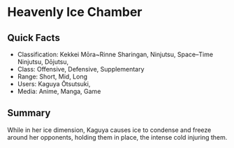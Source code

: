 # Heavenly Ice Chamber

## Quick Facts
- Classification: Kekkei Mōra~Rinne Sharingan, Ninjutsu, Space–Time Ninjutsu, Dōjutsu,
- Class: Offensive, Defensive, Supplementary
- Range: Short, Mid, Long
- Users: Kaguya Ōtsutsuki,
- Media: Anime, Manga, Game

## Summary
While in her ice dimension, Kaguya causes ice to condense and freeze around her opponents, holding them in place, the intense cold injuring them.
